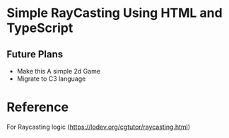 # Simple RayCasting Using HTML and TypeScript

## Future Plans

<ul>
    <li>Make this A simple 2d Game</li>
    <li>Migrate to C3 language</li>
</ul>

# Reference

For Raycasting logic (https://lodev.org/cgtutor/raycasting.html)

